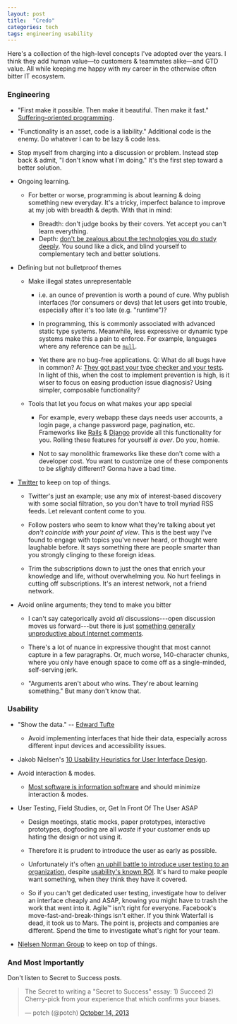 ```yaml
---
layout: post
title:  "Credo"
categories: tech
tags: engineering usability
---
```


Here's a collection of the high-level concepts I've adopted over the years. I
think they add human value&mdash;to customers & teammates alike&mdash;and GTD
value. All while keeping me happy with my career in the otherwise often bitter
IT ecosystem.

### Engineering

* "First make it possible. Then make it beautiful. Then make it fast."
  [Suffering-oriented
  programming](http://nathanmarz.com/blog/suffering-oriented-programming.html).

* "Functionality is an asset, code is a liability." Additional code is the
  enemy. Do whatever I can to be lazy & code less.

* Stop myself from charging into a discussion or problem. Instead step back &
  admit, "I don't know what I'm doing." It's the first step toward a better
  solution.

*   Ongoing learning.

    *   For better or worse, programming is about learning & doing something new
        everyday. It's a tricky, imperfect balance to improve at my job with
        breadth & depth. With that in mind:

        *   Breadth: don't judge books by their covers. Yet accept you can't learn
            everything.
        *   Depth: [don't be zealous about the technologies you do study
            deeply](http://prog21.dadgum.com/128.html). You sound like a dick, and
            blind yourself to complementary tech and better solutions.

*   Defining but not bulletproof themes

    *   Make illegal states unrepresentable

        *   i.e. an ounce of prevention is worth a pound of cure. Why publish
            interfaces (for consumers or devs) that let users get into trouble,
            especially after it's too late (e.g. "runtime")?

        *   In programming, this is commonly associated with advanced static type
            systems. Meanwhile, less expressive or dynamic type systems make this
            a pain to enforce. For example, languages where any reference can be
            [`null`](https://twitter.com/franklinchen/status/271325240137756672).

        *   Yet there are no bug-free applications. Q: What do all bugs have in
            common? A: [They got past your type checker and your
            tests](http://www.infoq.com/presentations/Simple-Made-Easy). In light
            of this, when the cost to implement prevention is high, is it wiser to
            focus on easing production issue diagnosis? Using simpler, composable
            functionality?

    *   Tools that let you focus on what makes your app special

        *   For example, every webapp these days needs user accounts, a login
            page, a change password page, pagination, etc. Frameworks like
            [Rails](http://rubyonrails.org/) &
            [Django](https://www.djangoproject.com/) provide all this
            functionality for you. Rolling these features for yourself _is over_.
            Do _you_, homie.

        *   Not to say monolithic frameworks like these don't come with a
            developer cost. You want to customize one of these components to be
            _slightly_ different? Gonna have a bad time.

*   [Twitter](http://twitter.com) to keep on top of things.

    *   Twitter's just an example; use any mix of interest-based discovery with
        some social filtration, so you don't have to troll myriad RSS feeds.
        Let relevant content come to you.

    *   Follow posters who seem to know what they're talking about yet *don't
        coincide with your point of view*. This is the best way I've found to
        engage with topics you've never heard, or thought were laughable
        before. It says something there are people smarter than you strongly
        clinging to these foreign ideas.

    *   Trim the subscriptions down to just the ones that enrich your knowledge and life,
        without overwhelming you. No hurt feelings in cutting off subscriptions.
        It's an interest network, not a friend network.

*   Avoid online arguments; they tend to make you bitter

    *   I can't say categorically avoid *all* discussions---open discussion moves
        us forward---but there is just [something generally unproductive about
        Internet comments](http://xkcd.com/386/).

    *   There's a lot of nuance in expressive thought that most cannot capture in
        a few paragraphs. Or, much worse, 140-character chunks, where you only
        have enough space to come off as a single-minded, self-serving jerk.

    *   "Arguments aren't about who wins. They're about learning something." But
        many don't know that.

### Usability

*   "Show the data." -- [Edward Tufte](http://www.edwardtufte.com/tufte/)

    *   Avoid implementing interfaces that hide their data, especially across
        different input devices and accessibility issues.

*   Jakob Nielsen's [10 Usability Heuristics for User Interface
    Design](http://www.nngroup.com/articles/ten-usability-heuristics/).

*   Avoid interaction & modes.

    *   [Most software is information
        software](http://worrydream.com/MagicInk/#most_software_is_information_software)
        and should minimize interaction & modes.

*   User Testing, Field Studies, or, Get In Front Of The User ASAP

    *   Design meetings, static mocks, paper prototypes, interactive prototypes,
        dogfooding are all _waste_ if your customer ends up hating the design or
        not using it.

    *   Therefore it is prudent to introduce the user as early as possible.

    *   Unfortunately it's often [an uphill battle to introduce user testing to an
        organization](http://www.nngroup.com/articles/usability-maturity-stages-1-4/),
        despite [usability's known
        ROI](https://www.google.com/search?q=usability+roi). It's hard to make
        people want something, when they think they have it covered.

    *   So if you can't get dedicated user testing, investigate how to deliver an
        interface cheaply and ASAP, knowing you might have to trash the work that
        went into it. Agile&trade; isn't right for everyone. Facebook's
        move-fast-and-break-things isn't either. If you think Waterfall is dead,
        it took us to Mars. The point is, projects and companies are different.
        Spend the time to investigate what's right for your team.

*   [Nielsen Norman Group](http://www.nngroup.com/) to keep on top of things.

### And Most Importantly

Don't listen to Secret to Success posts.

<blockquote class="twitter-tweet"><p>The Secret to writing a &quot;Secret to Success&quot; essay:&#10;1) Succeed&#10;2) Cherry-pick from your experience that which confirms your biases.</p>&mdash; potch (@potch) <a href="https://twitter.com/potch/statuses/389870599243194369">October 14, 2013</a></blockquote>
<script src="//platform.twitter.com/widgets.js" charset="utf-8"></script>
